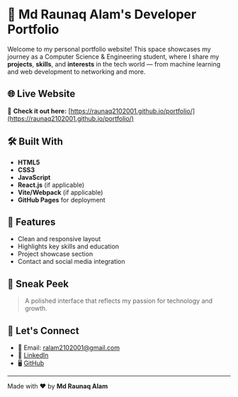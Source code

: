 # 🚀 Md Raunaq Alam's Developer Portfolio

Welcome to my personal portfolio website! This space showcases my journey as a Computer Science & Engineering student, where I share my **projects**, **skills**, and **interests** in the tech world — from machine learning and web development to networking and more.

## 🌐 Live Website

🔗 **Check it out here:** [https://raunaq2102001.github.io/portfolio/](https://raunaq2102001.github.io/portfolio/)

## 🛠️ Built With

- **HTML5**
- **CSS3**
- **JavaScript**
- **React.js** (if applicable)
- **Vite/Webpack** (if applicable)
- **GitHub Pages** for deployment

## 📁 Features

- Clean and responsive layout
- Highlights key skills and education
- Project showcase section
- Contact and social media integration

## 📸 Sneak Peek

> A polished interface that reflects my passion for technology and growth.

## 🤝 Let's Connect

- 📧 Email: [ralam2102001@gmail.com](mailto:ralam2102001@gmail.com)  
- 💼 [LinkedIn](https://www.linkedin.com/in/raunaq-alam-a95bbb32a/)  
- 🖥️ [GitHub](https://github.com/Raunaq2102001)

---

Made with ❤️ by **Md Raunaq Alam**
